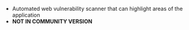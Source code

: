 - Automated web vulnerability scanner that can highlight areas of the application
- **NOT IN COMMUNITY VERSION**